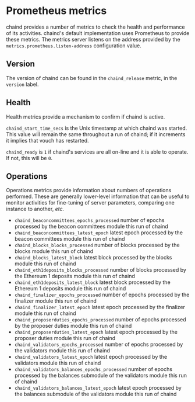 # Prometheus metrics
chaind provides a number of metrics to check the health and performance of its activities.  chaind's default implementation uses Prometheus to provide these metrics.  The metrics server listens on the address provided by the `metrics.prometheus.listen-address` configuration value.

## Version
The version of chaind can be found in the `chaind_release` metric, in the `version` label.

## Health
Health metrics provide a mechanism to confirm if chaind is active.

`chaind_start_time_secs` is the Unix timestamp at which chaind was started.  This value will remain the same throughout a run of chaind; if it increments it implies that vouch has restarted.

`chaind_ready` is `1` if chaind's services are all on-line and it is able to operate.  If not, this will be `0`.

## Operations
Operations metrics provide information about numbers of operations performed.  These are generally lower-level information that can be useful to monitor activities for fine-tuning of server parameters, comparing one instance to another, _etc._

  - `chaind_beaconcommittees_epochs_processed` number of epochs processed by the beacon committees module this run of chaind
  - `chaind_beaconcommittees_latest_epoch` latest epoch processed by the beacon committees module this run of chaind
  - `chaind_blocks_blocks_processed` number of blocks processed by the blocks module this run of chaind
  - `chaind_blocks_latest_block` latest block processed by the blocks module this run of chaind
  - `chaind_eth1deposits_blocks_processed` number of blocks processed by the Ethereum 1 deposits module this run of chaind
  - `chaind_eth1deposits_latest_block` latest block processed by the Ethereum 1 deposits module this run of chaind
  - `chaind_finalizer_epochs_processed` number of epochs processed by the finalizer module this run of chaind
  - `chaind_finalizer_latest_epoch` latest epoch processed by the finalizer module this run of chaind
  - `chaind_proposerduties_epochs_processed` number of epochs processed by the proposer duties module this run of chaind
  - `chaind_proposerduties_latest_epoch` latest epoch processed by the proposer duties module this run of chaind
  - `chaind_validators_epochs_processed` number of epochs processed by the validators module this run of chaind
  - `chaind_validators_latest_epoch` latest epoch processed by the validators module this run of chaind
  - `chaind_validators_balances_epochs_processed` number of epochs processed by the balances submodule of the validators module this run of chaind
  - `chaind_validators_balances_latest_epoch` latest epoch processed by the balances submodule of the validators module this run of chaind
